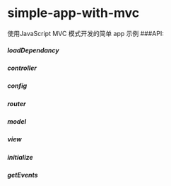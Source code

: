 # simple-app-with-mvc
使用JavaScript MVC 模式开发的简单 app 示例
###API:
##### loadDependancy
##### controller
#####  config
#####  router
#####  model
#####  view
#####  initialize
#####  getEvents
